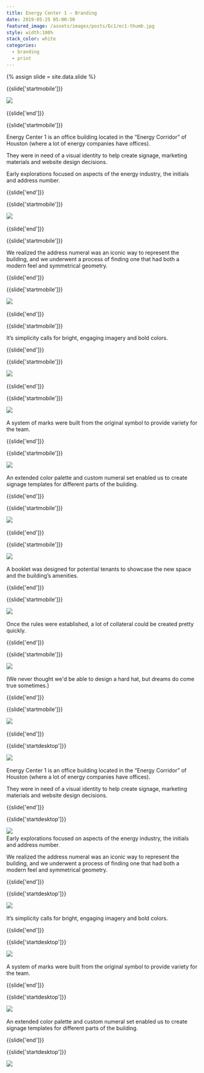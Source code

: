 ```yaml
---
title: Energy Center 1 — Branding
date: 2019-05-25 05:00:50
featured_image: /assets/images/posts/Ec1/ec1-thumb.jpg
style: width:100%
stack_color: white
categories:
  - branding
  - print
---
```

{% assign slide = site.data.slide %}


{{slide['startmobile']}}

<div><img class='full-height' src='/assets/images/posts/Ec1/ec1-1-mobile.png' srcset='/assets/images/posts/Ec1/ec1-1-mobile.png 375w, /assets/images/posts/Ec1/ec1-1-mobile@2x.png 750w, /assets/images/posts/Ec1/ec1-1-mobile@3x.png 1125w'></div>

<p class='bg-dark'></p>

{{slide['end']}}



{{slide['startmobile']}}

Energy Center 1 is an office building located in the “Energy Corridor” of Houston (where a lot of energy companies have offices).

They were in need of a visual identity to help create signage, marketing materials and website design decisions.

Early explorations focused on aspects of the energy industry, the initials and address number.

{{slide['end']}}



{{slide['startmobile']}}

<div><img class='full-height' src='/assets/images/posts/Ec1/ec1-2-mobile.png' srcset='/assets/images/posts/Ec1/ec1-2-mobile.png 375w, /assets/images/posts/Ec1/ec1-2-mobile@2x.png 750w, /assets/images/posts/Ec1/ec1-2-mobile@3x.png 1125w'></div>

<p class='bg-dark'></p>

{{slide['end']}}



{{slide['startmobile']}}

We realized the address numeral was an iconic way to represent the building, and we underwent a process of finding one that had both a modern feel and symmetrical geometry.

{{slide['end']}}




{{slide['startmobile']}}

<div><img class='full-height' src='/assets/images/posts/Ec1/ec1-3-mobile.png' srcset='/assets/images/posts/Ec1/ec1-3-mobile.png 375w, /assets/images/posts/Ec1/ec1-3-mobile@2x.png 750w, /assets/images/posts/Ec1/ec1-3-mobile@3x.png 1125w'></div>

{{slide['end']}}



{{slide['startmobile']}}

It’s simplicity calls for bright, engaging imagery and bold colors.

{{slide['end']}}



{{slide['startmobile']}}

<div><img class='full-width' src='/assets/images/posts/Ec1/ec1-4-mobile.png' srcset='/assets/images/posts/Ec1/ec1-4-mobile.png 375w, /assets/images/posts/Ec1/ec1-4-mobile@2x.png 750w, /assets/images/posts/Ec1/ec1-4-mobile@3x.png 1125w'></div>

{{slide['end']}}



{{slide['startmobile']}}

<div><img class='full-height' src='/assets/images/posts/Ec1/ec1-5-mobile.png' srcset='/assets/images/posts/Ec1/ec1-5-mobile.png 375w, /assets/images/posts/Ec1/ec1-5-mobile@2x.png 750w, /assets/images/posts/Ec1/ec1-5-mobile@3x.png 1125w'></div>

<p class='bg-dark'>A system of marks were built from the original symbol to provide variety for the team.</p>

{{slide['end']}}



{{slide['startmobile']}}

<div><img class='full-height' src='/assets/images/posts/Ec1/ec1-6-mobile.png' srcset='/assets/images/posts/Ec1/ec1-6-mobile.png 375w, /assets/images/posts/Ec1/ec1-6-mobile@2x.png 750w, /assets/images/posts/Ec1/ec1-6-mobile@3x.png 1125w'></div>

<p class='bg'>An extended color palette and custom numeral set enabled us to create signage templates for different parts of the building.</p>

{{slide['end']}}



{{slide['startmobile']}}

<div><img class='full-height' src='/assets/images/posts/Ec1/ec1-7-mobile.png' srcset='/assets/images/posts/Ec1/ec1-7-mobile.png 375w, /assets/images/posts/Ec1/ec1-7-mobile@2x.png 750w, /assets/images/posts/Ec1/ec1-7-mobile@3x.png 1125w'></div>

<p class='bg-dark'></p>


{{slide['end']}}



{{slide['startmobile']}}

<div><img class='full-width' src='/assets/images/posts/Ec1/ec1-8-mobile.png' srcset='/assets/images/posts/Ec1/ec1-8-mobile.png 375w, /assets/images/posts/Ec1/ec1-8-mobile@2x.png 750w, /assets/images/posts/Ec1/ec1-8-mobile@3x.png 1125w'></div>

<p>A booklet was designed for potential tenants to showcase the new space and the building’s amenities.</p>

{{slide['end']}}



{{slide['startmobile']}}

<div><img class='full-height' src='/assets/images/posts/Ec1/ec1-10-mobile.png' srcset='/assets/images/posts/Ec1/ec1-10-mobile.png 375w, /assets/images/posts/Ec1/ec1-10-mobile@2x.png 750w, /assets/images/posts/Ec1/ec1-10-mobile@3x.png 1125w'></div>

<p class='bg'>Once the rules were established, a lot of collateral could be created pretty quickly.</p>

{{slide['end']}}



{{slide['startmobile']}}

<div><img class='full-height' src='/assets/images/posts/Ec1/ec1-9-mobile.png' srcset='/assets/images/posts/Ec1/ec1-9-mobile.png 375w, /assets/images/posts/Ec1/ec1-9-mobile@2x.png 750w, /assets/images/posts/Ec1/ec1-9-mobile@3x.png 1125w'></div>

<p class='bg-dark'>(We never thought we'd be able to design a hard hat, but dreams do come true sometimes.)</p>

{{slide['end']}}




{{slide['startmobile']}}

<div><img class='full-height' src='/assets/images/posts/Ec1/ec1-11-mobile.png' srcset='/assets/images/posts/Ec1/ec1-11-mobile.png 375w, /assets/images/posts/Ec1/ec1-11-mobile@2x.png 750w, /assets/images/posts/Ec1/ec1-11-mobile@3x.png 1125w'></div>

<p class='bg-dark'></p>

{{slide['end']}}






{{slide['startdesktop']}}

<div><img class='full-width' src='/assets/images/posts/Ec1/ec1-1@2x.png' srcset='/assets/images/posts/Ec1/ec1-1.png 1024w, /assets/images/posts/Ec1/ec1-1@2x.png 2048w, /assets/images/posts/Ec1/ec1-1@3x.png 3072w'></div>

Energy Center 1 is an office building located in the “Energy Corridor” of Houston (where a lot of energy companies have offices).

They were in need of a visual identity to help create signage, marketing materials and website design decisions.

{{slide['end']}}



{{slide['startdesktop']}}

<div><img src='/assets/images/posts/Ec1/ec1-2@2x.png' srcset='/assets/images/posts/Ec1/ec1-2.png 794w, /assets/images/posts/Ec1/ec1-2@2x.png 1588w, /assets/images/posts/Ec1/ec1-2@3x.png 2382w'></div>

<figcaption>Early explorations focused on aspects of the energy industry, the initials and address number.</figcaption>

We realized the address numeral was an iconic way to represent the building, and we underwent a process of finding one that had both a modern feel and symmetrical geometry.

{{slide['end']}}



{{slide['startdesktop']}}

<div><img src='/assets/images/posts/Ec1/ec1-3@2x.png' srcset='/assets/images/posts/Ec1/ec1-3.png 794w, /assets/images/posts/Ec1/ec1-3@2x.png 1588w, /assets/images/posts/Ec1/ec1-3@3x.png 2382w'></div>

It’s simplicity calls for bright, engaging imagery and bold colors.

{{slide['end']}}



{{slide['startdesktop']}}

<div><img src='/assets/images/posts/Ec1/ec1-4@2x.png' srcset='/assets/images/posts/Ec1/ec1-4.png 794w, /assets/images/posts/Ec1/ec1-4@2x.png 1588w, /assets/images/posts/Ec1/ec1-4@3x.png 2382w'></div>

A system of marks were built from the original symbol to provide variety for the team.

{{slide['end']}}




{{slide['startdesktop']}}

<div><img src='/assets/images/posts/Ec1/ec1-5@2x.png' srcset='/assets/images/posts/Ec1/ec1-5.png 794w, /assets/images/posts/Ec1/ec1-5@2x.png 1588w, /assets/images/posts/Ec1/ec1-5@3x.png 2382w'></div>

An extended color palette and custom numeral set enabled us to create signage templates for different parts of the building.

{{slide['end']}}



{{slide['startdesktop']}}

<div class='row'>

<div><img src='/assets/images/posts/Ec1/ec1-6@2x.png' srcset='/assets/images/posts/Ec1/ec1-6.png 314w, /assets/images/posts/Ec1/ec1-6@2x.png 628w, /assets/images/posts/Ec1/ec1-6@3x.png 942w'></div><!--

--><div><img src='/assets/images/posts/Ec1/ec1-7@2x.png' srcset='/assets/images/posts/Ec1/ec1-7.png 474w, /assets/images/posts/Ec1/ec1-7@2x.png 948w, /assets/images/posts/Ec1/ec1-7@3x.png 1422w'></div>

</div>

<div><img src='/assets/images/posts/Ec1/ec1-8@2x.png' srcset='/assets/images/posts/Ec1/ec1-8.png 794w, /assets/images/posts/Ec1/ec1-8@2x.png 1588w, /assets/images/posts/Ec1/ec1-8@3x.png 2382w'></div>

A booklet was designed for potential tenants to showcase the new space and the building’s amenities.

{{slide['end']}}



{{slide['startdesktop']}}

<div class='row'>

<div><img src='/assets/images/posts/Ec1/ec1-9@2x.png' srcset='/assets/images/posts/Ec1/ec1-9.png 314w, /assets/images/posts/Ec1/ec1-9@2x.png 628w, /assets/images/posts/Ec1/ec1-9@3x.png 942w'></div><!--

--><div><img src='/assets/images/posts/Ec1/ec1-10@2x.png' srcset='/assets/images/posts/Ec1/ec1-10.png 474w, /assets/images/posts/Ec1/ec1-10@2x.png 948w, /assets/images/posts/Ec1/ec1-10@3x.png 1422w'></div>

</div>

Once the rules were established, a lot of collateral could be created pretty quickly.

{{slide['end']}}



{{slide['startdesktop']}}

<div class='row'>

<div><img src='/assets/images/posts/Ec1/ec1-11@2x.png' srcset='/assets/images/posts/Ec1/ec1-11.png 314w, /assets/images/posts/Ec1/ec1-11@2x.png 628w, /assets/images/posts/Ec1/ec1-11@3x.png 942w'></div><!--

--><div><img src='/assets/images/posts/Ec1/ec1-12@2x.png' srcset='/assets/images/posts/Ec1/ec1-12.png 474w, /assets/images/posts/Ec1/ec1-12@2x.png 948w, /assets/images/posts/Ec1/ec1-12@3x.png 1422w'></div>

</div>

(We never thought we'd be able to design a hard hat, but dreams do come true sometimes.)

{{slide['end']}}




{{slide['startdesktop']}}

<div><img src='/assets/images/posts/Ec1/ec1-13@2x.png' srcset='/assets/images/posts/Ec1/ec1-13.png 794w, /assets/images/posts/Ec1/ec1-13@2x.png 1588w, /assets/images/posts/Ec1/ec1-13@3x.png 2382w'></div>

{{slide['end']}}
